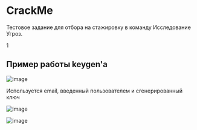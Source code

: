 
# CrackMe

Тестовое задание для отбора на стажировку в команду Исследование Угроз.

1


## Пример работы keygen'а

![image](https://github.com/versiyaV/CrackMe/assets/115622652/2034d38e-d952-482b-a7b1-6eeb753708a7)


Используется email, введенный пользователем и сгенерированный ключ

![image](https://github.com/versiyaV/CrackMe/assets/115622652/cde34794-a608-40a0-b8fe-9da7d366e44a)

![image](https://github.com/versiyaV/CrackMe/assets/115622652/3d947b9d-339c-4b7c-a68a-07dfd94cd9ac)


